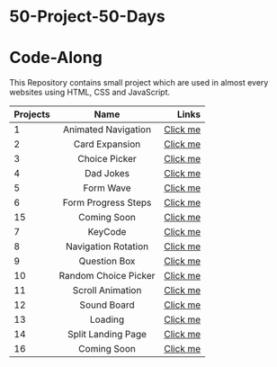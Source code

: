 # 50-Project-50-Days
# Code-Along
This Repository contains small project which are used in almost every websites using HTML, CSS and JavaScript. 

| Projects      |Name                   | Links                                                                                  |
| ------------- |:-------------:        | -----:                                                                                 |
| 1             | Animated Navigation   | [Click me](https://gautam25raj.github.io/50-Project-50-Days/AnimatedNav/)              |
| 2             | Card Expansion        | [Click me](https://gautam25raj.github.io/50-Project-50-Days/CardExpansion/)            |
| 3             | Choice Picker         | [Click me](https://gautam25raj.github.io/50-Project-50-Days/Choice%20Picker/)          |
| 4             | Dad Jokes             | [Click me](https://gautam25raj.github.io/50-Project-50-Days/Dad%20Jokes)               |
| 5             | Form Wave             | [Click me](https://gautam25raj.github.io/50-Project-50-Days/FormWave)                  |
| 6             | Form Progress Steps   | [Click me](https://gautam25raj.github.io/50-Project-50-Days/Forms%20Progress%20Steps)  |
| 15            | Coming Soon           | [Click me](https://gautam25raj.github.io/50-Project-50-Days/Increment%20Counter)       |
| 7             | KeyCode               | [Click me](https://gautam25raj.github.io/50-Project-50-Days/KeyCode/)                  |
| 8             | Navigation Rotation   | [Click me](https://gautam25raj.github.io/50-Project-50-Days/NavigationRotation/)       |
| 9             | Question Box          | [Click me](https://gautam25raj.github.io/50-Project-50-Days/QuesBox/)                  |
| 10            | Random Choice Picker  | [Click me](https://gautam25raj.github.io/50-Project-50-Days/Random%20Choice%20Picker)  |
| 11            | Scroll Animation      | [Click me](https://gautam25raj.github.io/50-Project-50-Days/Scroll%20Animation)        |
| 12            | Sound Board           | [Click me](https://gautam25raj.github.io/50-Project-50-Days/SoundBoard)                |
| 13            | Loading               | [Click me](https://gautam25raj.github.io/50-Project-50-Days/loading)                   |
| 14            | Split Landing Page    | [Click me](https://gautam25raj.github.io/50-Project-50-Days/split%20landing%20page)    |
| 16            | Coming Soon           | [Click me](https://gautam25raj.github.io/50-Project-50-Days/)                          |
